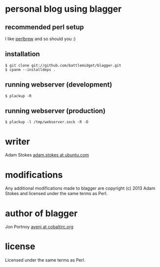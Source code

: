 # personal blog using blagger

## recommended perl setup

I like [perlbrew](http://perlbrew.pl) and so should you :)

## installation

    $ git clone git://github.com/battlemidget/blagger.git
    $ cpanm --installdeps .

## running webserver (development)

    $ plackup -R

## running webserver (production)

    $ plackup -l /tmp/webserver.sock -R -D

# writer

Adam Stokes [adam.stokes at ubuntu.com](http://astokes.org)

# modifications

Any additional modifications made to blagger are copyright (c) 2013 Adam Stokes
and licensed under the same terms as Perl.

# author of blagger

Jon Portnoy [avenj at cobaltirc.org](http://www.cobaltirc.org)

# license

Licensed under the same terms as Perl.
